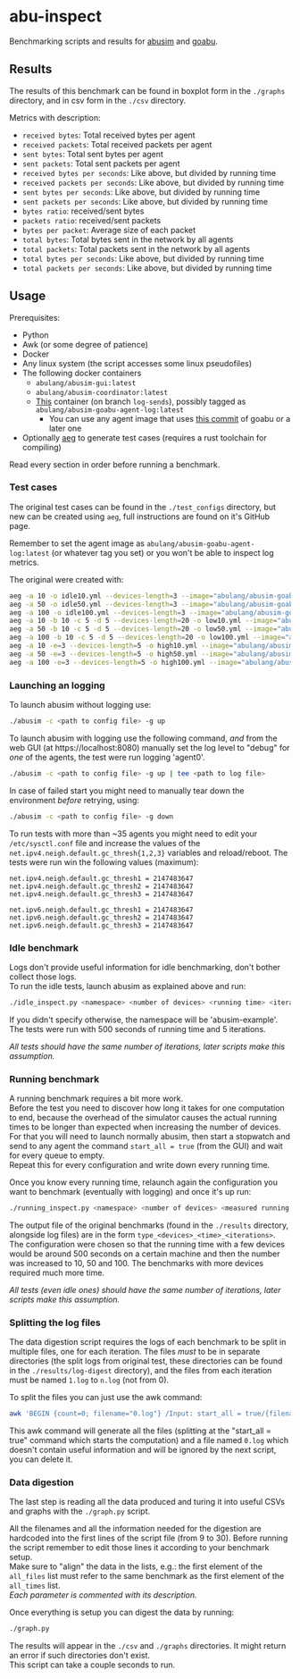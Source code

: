 # abu-inspect

Benchmarking scripts and results for [abusim](https://github.com/abu-lang/abusim) and [goabu](https://github.com/abu-lang/goabu).

## Results

The results of this benchmark can be found in boxplot form in the `./graphs` directory, and in csv form in the `./csv` directory.

Metrics with description:
* `received bytes`: Total received bytes per agent
* `received packets`: Total received packets per agent
* `sent bytes`: Total sent bytes per agent
* `sent packets`: Total sent packets per agent
* `received bytes per seconds`: Like above, but divided by running time
* `received packets per seconds`: Like above, but divided by running time
* `sent bytes per seconds`: Like above, but divided by running time
* `sent packets per seconds`: Like above, but divided by running time
* `bytes ratio`: received/sent bytes
* `packets ratio`: received/sent packets
* `bytes per packet`: Average size of each packet
* `total bytes`: Total bytes sent in the network by all agents
* `total packets`: Total packets sent in the network by all agents
* `total bytes per seconds`: Like above, but divided by running time
* `total packets per seconds`: Like above, but divided by running time

## Usage

Prerequisites:
* Python
* Awk (or some degree of patience)
* Docker
* Any linux system (the script accesses some linux pseudofiles)
* The following docker containers
  * `abulang/abusim-gui:latest`
  * `abulang/abusim-coordinator:latest`
  * [This](https://github.com/max-co/abusim-goabu-agent/commits/log-sends) container (on branch `log-sends`), possibly tagged as `abulang/abusim-goabu-agent-log:latest`
    * You can use any agent image that uses [this commit](https://github.com/abu-lang/goabu/commit/bd36603f1751) of goabu or a later one
* Optionally [aeg](https://github.com/KayJay7/abusim-example-generator) to generate test cases (requires a rust toolchain for compiling)

Read every section in order before running a benchmark.

### Test cases

The original test cases can be found in the `./test_configs` directory, but new can be created using `aeg`, full instructions are found on it's GitHub page.

Remember to set the agent image as `abulang/abusim-goabu-agent-log:latest` (or whatever tag you set) or you won't be able to inspect log metrics.

The original were created with:

```sh
aeg -a 10 -o idle10.yml --devices-length=3 --image="abulang/abusim-goabu-agent-log:latest"
aeg -a 50 -o idle50.yml --devices-length=3 --image="abulang/abusim-goabu-agent-log:latest"
aeg -a 100 -o idle100.yml --devices-length=3 --image="abulang/abusim-goabu-agent-log:latest"
aeg -a 10 -b 10 -c 5 -d 5 --devices-length=20 -o low10.yml --image="abulang/abusim-goabu-agent-log:latest"
aeg -a 50 -b 10 -c 5 -d 5 --devices-length=20 -o low50.yml --image="abulang/abusim-goabu-agent-log:latest"
aeg -a 100 -b 10 -c 5 -d 5 --devices-length=20 -o low100.yml --image="abulang/abusim-goabu-agent-log:latest"
aeg -a 10 -e=3 --devices-length=5 -o high10.yml --image="abulang/abusim-goabu-agent-log:latest"
aeg -a 50 -e=3 --devices-length=5 -o high50.yml --image="abulang/abusim-goabu-agent-log:latest"
aeg -a 100 -e=3 --devices-length=5 -o high100.yml --image="abulang/abusim-goabu-agent-log:latest"
```

### Launching an logging

To launch abusim without logging use:

```sh
./abusim -c <path to config file> -g up
```

To launch abusim with logging use the following command, *and* from the web GUI (at https://localhost:8080) manually set the log level to "debug" for *one* of the agents, the test were run logging 'agent0'.

```sh
./abusim -c <path to config file> -g up | tee <path to log file>
```

In case of failed start you might need to manually tear down the environment *before* retrying, using:

```sh
./abusim -c <path to config file> -g down
```

To run tests with more than ~35 agents you might need to edit your `/etc/sysctl.conf` file and increase the values of the `net.ipv4.neigh.default.gc_thresh{1,2,3}` variables and reload/reboot. The tests were run win the following values (maximum):

```
net.ipv4.neigh.default.gc_thresh1 = 2147483647
net.ipv4.neigh.default.gc_thresh2 = 2147483647
net.ipv4.neigh.default.gc_thresh3 = 2147483647

net.ipv6.neigh.default.gc_thresh1 = 2147483647
net.ipv6.neigh.default.gc_thresh2 = 2147483647
net.ipv6.neigh.default.gc_thresh3 = 2147483647
```

### Idle benchmark

Logs don't provide useful information for idle benchmarking, don't bother collect those logs.\
To run the idle tests, launch abusim as explained above and run:

```sh
./idle_inspect.py <namespace> <number of devices> <running time> <iterations> <output file>
```

If you didn't specify otherwise, the namespace will be 'abusim-example'. The tests were run with 500 seconds of running time and 5 iterations.

*All tests should have the same number of iterations, later scripts make this assumption.*

### Running benchmark

A running benchmark requires a bit more work.\
Before the test you need to discover how long it takes for one computation to end, because the overhead of the simulator causes the actual running times to be longer than expected when increasing the number of devices. For that you will need to launch normally abusim, then start a stopwatch and send to any agent the command `start_all = true` (from the GUI) and wait for every queue to empty.\
Repeat this for every configuration and write down every running time.

Once you know every running time, relaunch again the configuration you want to benchmark (eventually with logging) and once it's up run:

```sh
./running_inspect.py <namespace> <number of devices> <measured running time> <number of iterations> <output file>
```

The output file of the original benchmarks (found in the `./results` directory, alongside log files) are in the form `type_<devices>_<time>_<iterations>`. The configuration were chosen so that the running time with a few devices would be around 500 seconds on a certain machine and then the number was increased to 10, 50 and 100. The benchmarks with more devices required much more time.

*All tests (even idle ones) should have the same number of iterations, later scripts make this assumption.*

### Splitting the log files

The data digestion script requires the logs of each benchmark to be split in multiple files, one for each iteration. The files *must* to be in separate directories (the split logs from original test, these directories can be found in the `./results/log-digest` directory), and the files from each iteration must be named `1.log` to `n.log` (not from 0).

To split the files you can just use the awk command:
```sh
awk 'BEGIN {count=0; filename="0.log"} /Input: start_all = true/{filename=++count".log"}; {print >filename}' <path to log file to split>
```

This awk command will generate all the files (splitting at the "start_all = true" command which starts the computation) and a file named `0.log` which doesn't contain useful information and will be ignored by the next script, you can delete it.

### Data digestion

The last step is reading all the data produced and turing it into useful CSVs and graphs with the `./graph.py` script.

All the filenames and all the information needed for the digestion are hardcoded into the first lines of the script file (from 9 to 30). Before running the script remember to edit those lines it according to your benchmark setup.\
Make sure to "align" the data in the lists, e.g.: the first element of the `all_files` list must refer to the same benchmark as the first element of the `all_times` list.\
*Each parameter is commented with its description.*

Once everything is setup you can digest the data by running:

```sh
./graph.py
```

The results will appear in the `./csv` and `./graphs` directories. It might return an error if such directories don't exist.\
This script can take a couple seconds to run.